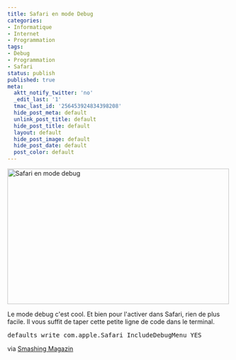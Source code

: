 ```yaml
---
title: Safari en mode Debug
categories:
- Informatique
- Internet
- Programmation
tags:
- Debug
- Programmation
- Safari
status: publish
published: true
meta:
  aktt_notify_twitter: 'no'
  _edit_last: '1'
  tmac_last_id: '256453924834398208'
  hide_post_meta: default
  unlink_post_title: default
  hide_post_title: default
  layout: default
  hide_post_image: default
  hide_post_date: default
  post_color: default
---
```

<img class="alignnone size-medium wp-image-1285" title="Safari en mode debug" src="https://dlgjp9x71cipk.cloudfront.net/2009/06/SafariDebug1-500x306.png" alt="Safari en mode debug" width="500" height="306" />

Le mode debug c'est cool. Et bien pour l'activer dans Safari, rien de plus facile. Il vous suffit de taper cette petite ligne de code dans le terminal.
<pre>defaults write com.apple.Safari IncludeDebugMenu YES</pre>
via <a title="Smashing Magazin" href="https://www.smashingmagazine.com/2009/06/04/30-must-have-tweaks-for-your-mac/">Smashing Magazin</a>
